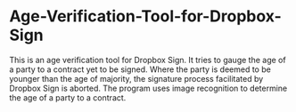 # Age-Verification-Tool-for-Dropbox-Sign
This is an age verification tool for Dropbox Sign. It tries to gauge the age of a party to a contract yet to be signed. Where the party is deemed to be younger than the age of majority, the signature process facilitated by Dropbox Sign is aborted. The program uses image recognition to determine the age of a party to a contract. 
